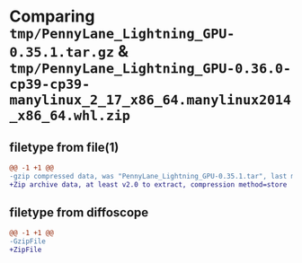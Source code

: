 # Comparing `tmp/PennyLane_Lightning_GPU-0.35.1.tar.gz` & `tmp/PennyLane_Lightning_GPU-0.36.0-cp39-cp39-manylinux_2_17_x86_64.manylinux2014_x86_64.whl.zip`

## filetype from file(1)

```diff
@@ -1 +1 @@
-gzip compressed data, was "PennyLane_Lightning_GPU-0.35.1.tar", last modified: Mon Mar 11 20:43:58 2024, max compression
+Zip archive data, at least v2.0 to extract, compression method=store
```

## filetype from diffoscope

```diff
@@ -1 +1 @@
-GzipFile
+ZipFile
```

